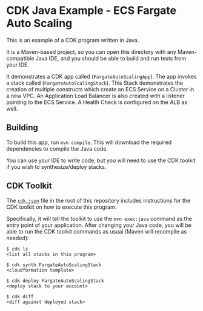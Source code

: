 
# CDK Java Example - ECS Fargate Auto Scaling

This is an example of a CDK program written in Java.

It is a Maven-based project, so you can open this directory with any Maven-compatible Java IDE, and you should be able to build and run tests from your IDE.

It demonstrates a CDK app called (`FargateAutoScalingApp`). The app invokes a stack called (`FargateAutoScalingStack`). This Stack demonstrates the creation of multiple constructs which create an ECS Service on a Cluster in a new VPC. An Application Load Balancer is also created with a listener pointing to the ECS Service. A Health Check is configured on the ALB as well.   

## Building

To build this app, run `mvn compile`. This will download the required dependencies to compile the Java code.

You can use your IDE to write code, but you will need to use the CDK toolkit if you wish to synthesize/deploy stacks.

## CDK Toolkit

The [`cdk.json`](./cdk.json) file in the root of this repository includes
instructions for the CDK toolkit on how to execute this program.

Specifically, it will tell the toolkit to use the `mvn exec:java` command as the entry point of your application. After changing your Java code, you will be able
to run the CDK toolkit commands as usual (Maven will recompile as needed):

    $ cdk ls
    <list all stacks in this program>

    $ cdk synth FargateAutoScalingStack
    <cloudformation template>

    $ cdk deploy FargateAutoScalingStack
    <deploy stack to your account>

    $ cdk diff
    <diff against deployed stack>